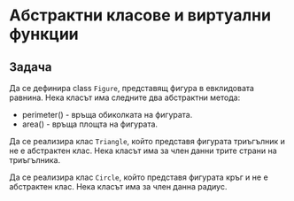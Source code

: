 ﻿Абстрактни класове и виртуални функции
======================================

## Задача 
Да се дефинира class ```Figure```, представящ фигура в евклидовата равнина.
Нека класът има следните два абстрактни метода:
* perimeter() - връща обиколката на фигурата.
* area() - връща площта на фигурата.

Да се реализира клас ```Triangle```, който представя фигурата триъгълник и не е абстрактен клас.
Нека класът има за член данни трите страни на триъгълника.

Да се реализира клас ```Circle```, който представя фигурата кръг и не е абстрактен клас.
Нека класът има за член данна радиус.

